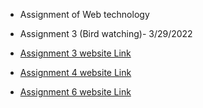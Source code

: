 - Assignment of Web technology

- Assignment 3 (Bird watching)- 3/29/2022
- [Assignment 3 website Link](https://manishkarki99.github.io/wt-lab-assignment/Assignment/Assignment3/)
- [Assignment 4 website Link](https://manishkarki99.github.io/wt-lab-assignment/Assignment/Asssignment4/)
- [Assignment 6 website Link](https://manishkarki99.github.io/wt-lab-assignment/Assignment/Assignment5/index.html)
